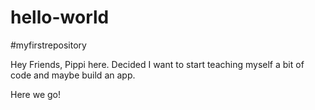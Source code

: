 # hello-world
#myfirstrepository

Hey Friends, Pippi here. Decided I want to start teaching myself a bit of code and maybe build an app.

Here we go!
